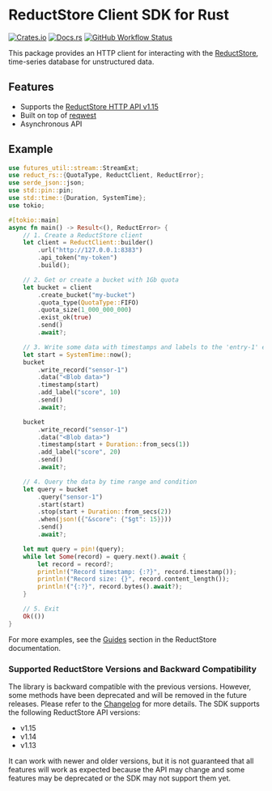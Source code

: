 # ReductStore Client SDK for Rust

[![Crates.io](https://img.shields.io/crates/v/reduct-rs)](https://crates.io/crates/reduct-rs)
[![Docs.rs](https://docs.rs/reduct-rs/badge.svg)](https://docs.rs/reduct-rs/latest/reduct_rs/)
[![GitHub Workflow Status](https://img.shields.io/github/actions/workflow/status/reductstore/reduct-rs/ci.yml?branch=main)](https://github.com/reductstore/reduct-rs/actions)

This package provides an HTTP client for interacting with the [ReductStore](https://www.reduct.store), time-series
database for unstructured data.

## Features

* Supports the [ReductStore HTTP API v1.15](https://www.reduct.store/docs/http-api)
* Built on top of [reqwest](https://github.com/seanmonstar/reqwest)
* Asynchronous API

## Example

```rust
use futures_util::stream::StreamExt;
use reduct_rs::{QuotaType, ReductClient, ReductError};
use serde_json::json;
use std::pin::pin;
use std::time::{Duration, SystemTime};
use tokio;

#[tokio::main]
async fn main() -> Result<(), ReductError> {
    // 1. Create a ReductStore client
    let client = ReductClient::builder()
        .url("http://127.0.0.1:8383")
        .api_token("my-token")
        .build();

    // 2. Get or create a bucket with 1Gb quota
    let bucket = client
        .create_bucket("my-bucket")
        .quota_type(QuotaType::FIFO)
        .quota_size(1_000_000_000)
        .exist_ok(true)
        .send()
        .await?;

    // 3. Write some data with timestamps and labels to the 'entry-1' entry
    let start = SystemTime::now();
    bucket
        .write_record("sensor-1")
        .data("<Blob data>")
        .timestamp(start)
        .add_label("score", 10)
        .send()
        .await?;

    bucket
        .write_record("sensor-1")
        .data("<Blob data>")
        .timestamp(start + Duration::from_secs(1))
        .add_label("score", 20)
        .send()
        .await?;

    // 4. Query the data by time range and condition
    let query = bucket
        .query("sensor-1")
        .start(start)
        .stop(start + Duration::from_secs(2))
        .when(json!({"&score": {"$gt": 15}}))
        .send()
        .await?;

    let mut query = pin!(query);
    while let Some(record) = query.next().await {
        let record = record?;
        println!("Record timestamp: {:?}", record.timestamp());
        println!("Record size: {}", record.content_length());
        println!("{:?}", record.bytes().await?);
    }

    // 5. Exit
    Ok(())
}

```

For more examples, see the [Guides](https://reduct.store/docs/guides) section in the ReductStore documentation.


### Supported ReductStore Versions and  Backward Compatibility

The library is backward compatible with the previous versions. However, some methods have been deprecated and will be
removed in the future releases. Please refer to the [Changelog](CHANGELOG.md) for more details.
The SDK supports the following ReductStore API versions:

* v1.15
* v1.14
* v1.13

It can work with newer and older versions, but it is not guaranteed that all features will work as expected because
the API may change and some features may be deprecated or the SDK may not support them yet.
